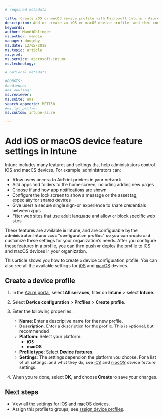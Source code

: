 ```yaml
---
# required metadata

title: Create iOS or macOS device profile with Microsoft Intune - Azure | Microsoft Docs
description: Add or create an iOS or macOS device profile, and then configure settings for AirPrint, layout of the home screen, app notifications, shared device, single sign-in, and web content filter settings in Microsoft Intune.
keywords:
author: MandiOhlinger
ms.author: mandia
manager: dougeby
ms.date: 12/05/2018
ms.topic: article
ms.prod:
ms.service: microsoft-intune
ms.technology:

# optional metadata

#ROBOTS:
#audience:
#ms.devlang:
ms.reviewer: 
ms.suite: ems
search.appverid: MET150
#ms.tgt_pltfrm:
ms.custom: intune-azure

---
```


# Add iOS or macOS device feature settings in Intune

Intune includes many features and settings that help administrators control iOS and macOS devices. For example, administrators can:

- Allow users access to AirPrint printers in your network
- Add apps and folders to the home screen, including adding new pages
- Choose if and how app notifications are shown
- Configure the lock screen to show a message or the asset tag, especially for shared devices
- Give users a secure single sign-on experience to share credentials between apps
- Filter web sites that use adult language and allow or block specific web sites

These features are available in Intune, and are configurable by the administrator. Intune uses "configuration profiles" so you can create and customize these settings for your organization's needs. After you configure these features in a profile, you can then push or deploy the profile to iOS and macOS devices in your organization.

This article shows you how to create a device configuration profile. You can also see all the available settings for [iOS](ios-device-features-settings.md) and [macOS](macos-device-features-settings.md) devices.

## Create a device profile

1. In the [Azure portal](https://portal.azure.com), select **All services**, filter on **Intune** > select **Intune**.
2. Select **Device configuration** > **Profiles** > **Create profile**.
3. Enter the following properties:

   - **Name**: Enter a descriptive name for the new profile.
   - **Description**: Enter a description for the profile. This is optional, but recommended.
   - **Platform**: Select your platform:
     - **iOS**
     - **macOS**
   - **Profile type**: Select **Device features**.
   - **Settings**: The settings depend on the platform you choose. For a list of all settings, and what they do, see [iOS](ios-device-features-settings.md) and [macOS](macos-device-features-settings.md) device feature settings.

4. When you're done, select **OK**, and choose **Create** to save your changes.

## Next steps

- View all the settings for [iOS](ios-device-features-settings.md) and [macOS](macos-device-features-settings.md) devices.
- Assign this profile to groups; see [assign device profiles](device-profile-assign.md).